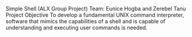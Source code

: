Simple Shell (ALX Group Project)
Team: Eunice Hogba and Zerebel Tanu
Project Objective
To develop a fundamental UNIX command interpreter, software that mimics the capabilities of a shell and is capable of understanding and executing user commands is needed.


